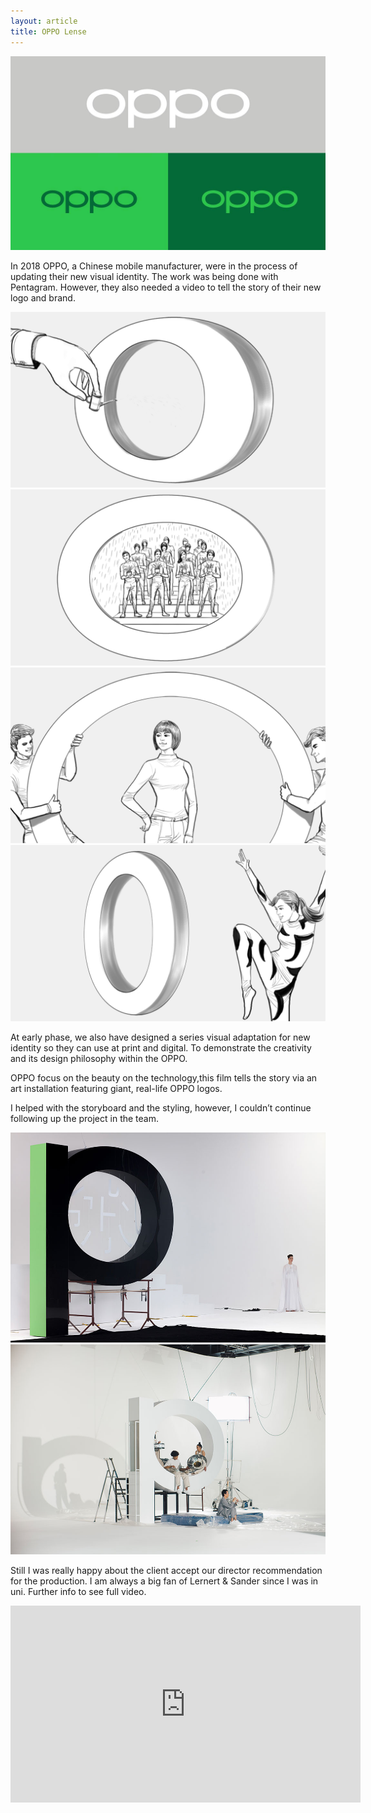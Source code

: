 ```yaml
---
layout: article
title: OPPO Lense
---
```

![](/assets/uploads/374461568063744_.pic.jpg)

In 2018 OPPO, a Chinese mobile manufacturer, were in the process of updating their new visual identity. The work was being done with Pentagram. However, they also needed a video to tell the story of their new logo and brand.

<div class="article__gallery">
<img src="/assets/uploads/pp7.png">
<img src="/assets/uploads/pp9.png">
<img src="/assets/uploads/pp2.png">
<img src="/assets/uploads/pp4.png">
</div>

At early phase, we also have designed a series visual adaptation for new identity so they can use at print and digital. To demonstrate the creativity and its design philosophy within the OPPO.

OPPO focus on the beauty on the technology,this film tells the story via an art installation featuring giant, real-life OPPO logos. 

I helped with the storyboard and the styling, however, I couldn’t continue following up the project in the team.

<div class="article__gallery">
<img src="/assets/uploads/oppo-new-visual-identity7.jpg">
<img src="/assets/uploads/oppo-new-visual-identity4.jpg">
</div>

Still I was really happy about the client accept our director recommendation for the production. I am always a big fan of Lernert & Sander since I was in uni. Further info to see full video.

<iframe width="560" height="315" src="https://www.youtube.com/embed/fcF2eVHe_FA" frameborder="0" allow="accelerometer; autoplay; encrypted-media; gyroscope; picture-in-picture" allowfullscreen></iframe>
